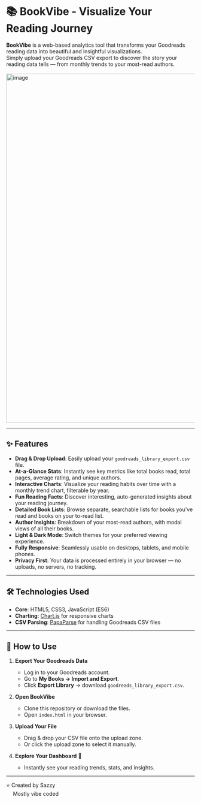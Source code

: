 # 📚 BookVibe - Visualize Your Reading Journey

**BookVibe** is a web-based analytics tool that transforms your Goodreads reading data into beautiful and insightful visualizations.  
Simply upload your Goodreads CSV export to discover the story your reading data tells — from monthly trends to your most-read authors.
<br>
<br>
<img width="1881" height="932" alt="image" src="https://github.com/user-attachments/assets/b5b85e7a-6481-4642-8a99-b61bd3ec4325" />

---

## ✨ Features

- **Drag & Drop Upload**: Easily upload your `goodreads_library_export.csv` file.  
- **At-a-Glance Stats**: Instantly see key metrics like total books read, total pages, average rating, and unique authors.  
- **Interactive Charts**: Visualize your reading habits over time with a monthly trend chart, filterable by year.  
- **Fun Reading Facts**: Discover interesting, auto-generated insights about your reading journey.  
- **Detailed Book Lists**: Browse separate, searchable lists for books you’ve read and books on your to-read list.  
- **Author Insights**: Breakdown of your most-read authors, with modal views of all their books.  
- **Light & Dark Mode**: Switch themes for your preferred viewing experience.  
- **Fully Responsive**: Seamlessly usable on desktops, tablets, and mobile phones.  
- **Privacy First**: Your data is processed entirely in your browser — no uploads, no servers, no tracking.  

---

## 🛠️ Technologies Used

- **Core**: HTML5, CSS3, JavaScript (ES6)  
- **Charting**: [Chart.js](https://www.chartjs.org/) for responsive charts  
- **CSV Parsing**: [PapaParse](https://www.papaparse.com/) for handling Goodreads CSV files  

---

## 🚀 How to Use

1. **Export Your Goodreads Data**  
   - Log in to your Goodreads account.  
   - Go to **My Books → Import and Export**.  
   - Click **Export Library** → download `goodreads_library_export.csv`.  

2. **Open BookVibe**  
   - Clone this repository or download the files.  
   - Open `index.html` in your browser.  

3. **Upload Your File**  
   - Drag & drop your CSV file onto the upload zone.  
   - Or click the upload zone to select it manually.  

4. **Explore Your Dashboard** 🎉  
   - Instantly see your reading trends, stats, and insights.  

---
<p>⭐ Created by Sazzy <br>
   &emsp; Mostly vibe coded</p>
